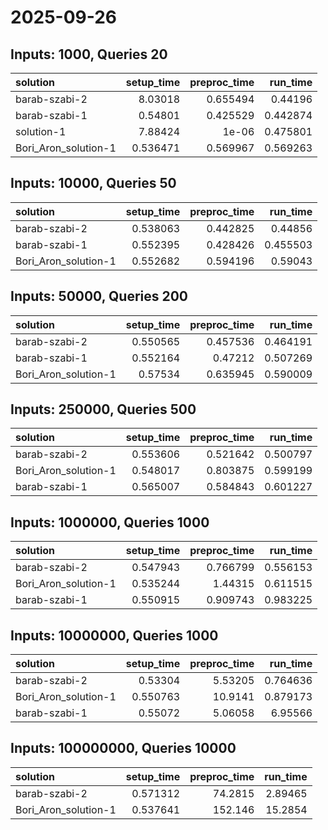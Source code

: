 # 2025-09-26

## Inputs: 1000, Queries 20

| solution             |   setup_time |   preproc_time |   run_time |
|:---------------------|-------------:|---------------:|-----------:|
| barab-szabi-2        |     8.03018  |       0.655494 |   0.44196  |
| barab-szabi-1        |     0.54801  |       0.425529 |   0.442874 |
| solution-1           |     7.88424  |       1e-06    |   0.475801 |
| Bori_Aron_solution-1 |     0.536471 |       0.569967 |   0.569263 |

## Inputs: 10000, Queries 50

| solution             |   setup_time |   preproc_time |   run_time |
|:---------------------|-------------:|---------------:|-----------:|
| barab-szabi-2        |     0.538063 |       0.442825 |   0.44856  |
| barab-szabi-1        |     0.552395 |       0.428426 |   0.455503 |
| Bori_Aron_solution-1 |     0.552682 |       0.594196 |   0.59043  |

## Inputs: 50000, Queries 200

| solution             |   setup_time |   preproc_time |   run_time |
|:---------------------|-------------:|---------------:|-----------:|
| barab-szabi-2        |     0.550565 |       0.457536 |   0.464191 |
| barab-szabi-1        |     0.552164 |       0.47212  |   0.507269 |
| Bori_Aron_solution-1 |     0.57534  |       0.635945 |   0.590009 |

## Inputs: 250000, Queries 500

| solution             |   setup_time |   preproc_time |   run_time |
|:---------------------|-------------:|---------------:|-----------:|
| barab-szabi-2        |     0.553606 |       0.521642 |   0.500797 |
| Bori_Aron_solution-1 |     0.548017 |       0.803875 |   0.599199 |
| barab-szabi-1        |     0.565007 |       0.584843 |   0.601227 |

## Inputs: 1000000, Queries 1000

| solution             |   setup_time |   preproc_time |   run_time |
|:---------------------|-------------:|---------------:|-----------:|
| barab-szabi-2        |     0.547943 |       0.766799 |   0.556153 |
| Bori_Aron_solution-1 |     0.535244 |       1.44315  |   0.611515 |
| barab-szabi-1        |     0.550915 |       0.909743 |   0.983225 |

## Inputs: 10000000, Queries 1000

| solution             |   setup_time |   preproc_time |   run_time |
|:---------------------|-------------:|---------------:|-----------:|
| barab-szabi-2        |     0.53304  |        5.53205 |   0.764636 |
| Bori_Aron_solution-1 |     0.550763 |       10.9141  |   0.879173 |
| barab-szabi-1        |     0.55072  |        5.06058 |   6.95566  |

## Inputs: 100000000, Queries 10000

| solution             |   setup_time |   preproc_time |   run_time |
|:---------------------|-------------:|---------------:|-----------:|
| barab-szabi-2        |     0.571312 |        74.2815 |    2.89465 |
| Bori_Aron_solution-1 |     0.537641 |       152.146  |   15.2854  |